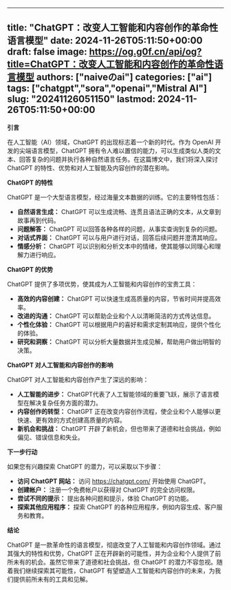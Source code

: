
---
title: "ChatGPT：改变人工智能和内容创作的革命性语言模型"
date: 2024-11-26T05:11:50+00:00
draft: false
image: https://og.g0f.cn/api/og?title=ChatGPT：改变人工智能和内容创作的革命性语言模型
authors: ["naiveのai"]
categories: ["ai"]
tags: ["chatgpt","sora","openai","Mistral AI"]
slug: "20241126051150"
lastmod: 2024-11-26T05:11:50+00:00
---
**引言**

在人工智能（AI）领域，ChatGPT 的出现标志着一个新的时代。作为 OpenAI 开发的尖端语言模型，ChatGPT 拥有令人难以置信的能力，可以生成类似人类的文本、回答复杂的问题并执行各种自然语言任务。在这篇博文中，我们将深入探讨 ChatGPT 的特性、优势和对人工智能及内容创作的潜在影响。

**ChatGPT 的特性**

ChatGPT 是一个大型语言模型，经过海量文本数据的训练。它的主要特性包括：

- **自然语言生成：** ChatGPT 可以生成流畅、连贯且语法正确的文本，从文章到故事再到代码。
- **问题解答：** ChatGPT 可以回答各种各样的问题，从事实查询到复杂的问题。
- **对话式界面：** ChatGPT 可以与用户进行对话，回答后续问题并澄清其响应。
- **情感分析：** ChatGPT 可以识别和分析文本中的情绪，使其能够以同理心和理解力进行响应。

**ChatGPT 的优势**

ChatGPT 提供了多项优势，使其成为人工智能和内容创作的宝贵工具：

- **高效的内容创建：** ChatGPT 可以快速生成高质量的内容，节省时间并提高效率。
- **改进的沟通：** ChatGPT 可以帮助企业和个人以清晰简洁的方式传达信息。
- **个性化体验：** ChatGPT 可以根据用户的喜好和需求定制其响应，提供个性化的体验。
- **研究和洞察：** ChatGPT 可以分析大量数据并生成见解，帮助用户做出明智的决策。

**ChatGPT 对人工智能和内容创作的影响**

ChatGPT 对人工智能和内容创作产生了深远的影响：

- **人工智能的进步：** ChatGPT代表了人工智能领域的重要飞跃，展示了语言模型在解决复杂任务方面的潜力。
- **内容创作的转型：** ChatGPT 正在改变内容创作流程，使企业和个人能够以更快速、更有效的方式创建高质量的内容。
- **新机会和挑战：** ChatGPT 开辟了新机会，但也带来了道德和社会挑战，例如偏见、错误信息和失业。

**下一步行动**

如果您有兴趣探索 ChatGPT 的潜力，可以采取以下步骤：

- **访问 ChatGPT 网站：** 访问 https://chatgpt.com/ 开始使用 ChatGPT。
- **创建帐户：** 注册一个免费帐户以获得对 ChatGPT 的完全访问权限。
- **尝试不同的提示：** 提出各种问题和提示，体验 ChatGPT 的功能。
- **探索其他应用程序：** 探索 ChatGPT 的各种应用程序，例如内容生成、客户服务和教育。

**结论**

ChatGPT 是一款革命性的语言模型，彻底改变了人工智能和内容创作领域。通过其强大的特性和优势，ChatGPT 正在开辟新的可能性，并为企业和个人提供了前所未有的机会。虽然它带来了道德和社会挑战，但 ChatGPT 的潜力不容忽视。随着我们继续探索其可能性，ChatGPT 有望塑造人工智能和内容创作的未来，为我们提供前所未有的工具和见解。